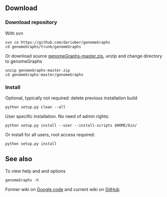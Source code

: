## Download

### Download repository 

With svn

    svn co https://github.com/dariober/genomeGraphs
    cd genomeGraphs/trunk/genomeGraphs

Or download source [genomeGraphs-master.zip](https://github.com/dariober/genomeGraphs/archive/master.zip), unzip and change directory to genomeGraphs

    unzip genomeGraphs-master.zip
    cd genomeGraphs-master/genomeGraphs

### Install

Optional, typically not required: delete previous installation build

    python setup.py clean --all

User specific installation. No need of admin rights:

    python setup.py install --user --install-scripts $HOME/bin/

Or install for all users, root access required:

    python setup.py install

## See also

To view help and and options

    genomeGraphs -h

Former wiki on [Google code](http://code.google.com/p/bioinformatics-misc/wiki/coverage_screenshots_docs) and current wiki on [GitHub](https://github.com/dariober/genomeGraphs/wiki)
